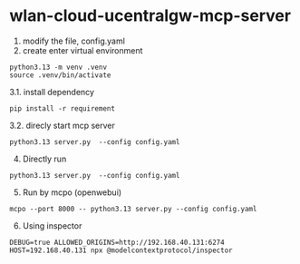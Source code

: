 # wlan-cloud-ucentralgw-mcp-server
1. modify the file, config.yaml
2. create enter virtual environment
```
python3.13 -m venv .venv  
source .venv/bin/activate  
```

3.1. install dependency
```
pip install -r requirement
```
3.2. direcly start mcp server
```
python3.13 server.py  --config config.yaml
```

4. Directly run
```
python3.13 server.py  --config config.yaml
```

5. Run by mcpo (openwebui)
```
mcpo --port 8000 -- python3.13 server.py --config config.yaml
```

6. Using inspector
```
DEBUG=true ALLOWED_ORIGINS=http://192.168.40.131:6274 HOST=192.168.40.131 npx @modelcontextprotocol/inspector
```